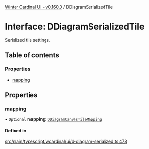 [Winter Cardinal UI - v0.160.0](../index.md) / DDiagramSerializedTile

# Interface: DDiagramSerializedTile

Serialized tile settings.

## Table of contents

### Properties

- [mapping](DDiagramSerializedTile.md#mapping)

## Properties

### mapping

• `Optional` **mapping**: [`DDiagramCanvasTileMapping`](DDiagramCanvasTileMapping.md)

#### Defined in

[src/main/typescript/wcardinal/ui/d-diagram-serialized.ts:478](https://github.com/winter-cardinal/winter-cardinal-ui/blob/v0.160.0/src/main/typescript/wcardinal/ui/d-diagram-serialized.ts#L478)
